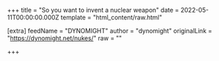 
+++
title = "So you want to invent a nuclear weapon"
date = 2022-05-11T00:00:00.000Z
template = "html_content/raw.html"

[extra]
feedName = "DYNOMIGHT"
author = "dynomight"
originalLink = "https://dynomight.net/nukes/"
raw = ""

+++

